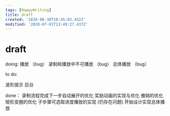 ```yaml
---
tags: [HappyWriting]
title: draft
created: '2020-06-30T10:45:03.452Z'
modified: '2020-07-01T13:49:27.437Z'
---
```


# draft

doing:
播放 （bug）
录制和播放中不可播放 （bug）
总体播放 （bug）

to do:

波形提示
后台


done：
录制流程完成下一步自动展开的优化
奖励动画的实现与优化
撤销的优化
矩形变圈的优化
子步骤可选取进度播放的实现 (仍存在问题)
开始设计实现总体播放
